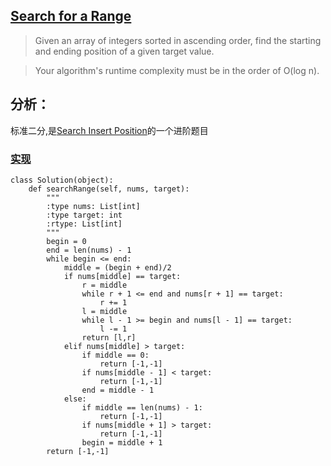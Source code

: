 ## [Search for a Range](https://leetcode.com/problems/search-for-a-range/#/description)

>Given an array of integers sorted in ascending order, find the starting and ending position of a given target value.

>Your algorithm\'s runtime complexity must be in the order of O(log n).


## 分析：

标准二分,是[Search Insert Position](./SearchInsertPosition.md)的一个进阶题目

### [实现](../sourcecode/SearchInsertPosition.py)
```
class Solution(object):
    def searchRange(self, nums, target):
        """
        :type nums: List[int]
        :type target: int
        :rtype: List[int]
        """
        begin = 0
        end = len(nums) - 1
        while begin <= end:
            middle = (begin + end)/2
            if nums[middle] == target:
                r = middle 
                while r + 1 <= end and nums[r + 1] == target:
                    r += 1
                l = middle 
                while l - 1 >= begin and nums[l - 1] == target:
                    l -= 1
                return [l,r]
            elif nums[middle] > target:
                if middle == 0:
                    return [-1,-1]
                if nums[middle - 1] < target:
                    return [-1,-1]
                end = middle - 1
            else:
                if middle == len(nums) - 1:
                    return [-1,-1]
                if nums[middle + 1] > target:
                    return [-1,-1]
                begin = middle + 1
        return [-1,-1]
```
